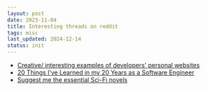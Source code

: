 ```yaml
---
layout: post
date: 2023-11-04
title: Interesting threads on reddit
tags: misc
last_updated: 2024-12-14
status: init
---
```


* [Creative/ interesting examples of developers' personal websites](https://www.reddit.com/r/webdev/comments/86ewbm/creative_interesting_examples_of_developers/)
* [20 Things I've Learned in my 20 Years as a Software Engineer](https://www.reddit.com/r/programming/comments/q3w0r9/20_things_ive_learned_in_my_20_years_as_a/)
* [Suggest me the essential Sci-Fi novels](https://www.reddit.com/r/suggestmeabook/comments/1420101/suggest_me_the_essential_scifi_novels/)